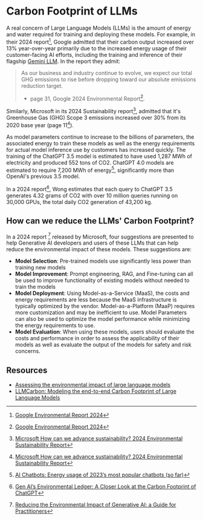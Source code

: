# Carbon Footprint of LLMs
A real concern of Large Language Models (LLMs) is the amount of energy and water 
required for training and deploying these models. For example, in their 2024 report[^GOOG_2024],
Google admitted that their carbon output increased over 13% year-over-year primarily due to the 
increased energy usage of their customer-facing AI efforts, including the training and inference
of their flagship [Gemini LLM](https://gemini.google.com/). In the report they admit:

> As our business and industry continue to evolve, we expect our total GHG emissions
> to rise before dropping toward our absolute emissions reduction target.
> - page 31, Google 2024 Environmental Report[^GOOG_2024].

Similarly, Microsoft in its 2024 Sustainability report[^MS_2024], admitted that it's Greenhouse Gas (GHG)
Scope 3 emissions increased over 30% from its 2020 base year (page 11[^MS_2024]). 

As model parameters continue to increase to the billions of parameters, the associated energy to train these
models as well as the energy requirements for actual model inference use by customers has increased quickly. 
The training of the ChatGPT 3.5 model is estimated to have used 1,287 MWh of electricity and produced 552 
tons of CO2. ChatGPT 4.0 models are estimated to require 7,200 MWh of energy[^AI_CHATBOTS_2023], 
significantly more than OpenAI's previous 3.5 model.

In a 2024 report[^PIKTO_2024], Wong estimates that each query to ChatGPT 3.5 generates 4.32 grams of CO2 with over 10 million
queries running on 30,000 GPUs, the total daily CO2 generation of 43,200 kg.

## How can we reduce the LLMs' Carbon Footprint?
In a 2024 report [^MS_REDUCE_GENAI] released by Microsoft, four suggestions are presented to help Generative AI developers 
and users of these LLMs that can help reduce the environmental impact of these models. These suggestions are:

- **Model Selection**: Pre-trained models use significantly less power than training new models
- **Model Improvement**: Prompt engineering, RAG, and Fine-tuning can all be used to improve functionality of existing models
  without needed to train the models
- **Model Deployment**: Using Model-as-a-Service (MaaS), the costs and energy requirements are less because the MaaS infrastructure
  is typically optimized by the vendor. Model-as-a-Platform (MaaP) requires more customization and may be inefficient to 
  use. Model Parameters can also be used to optimize the model performance while minimizing the energy requirements to use. 
- **Model Evaluation**: When using these models, users should evaluate the costs and performance in order to assess the applicability 
  of their models as well as evaluate the output of the models for safety and risk concerns.


## Resources
- [Assessing the environmental impact of large language models](https://www.techtarget.com/searchenterpriseai/tip/Assessing-the-environmental-impact-of-large-language-models)
- [LLMCarbon: Modeling the end-to-end Carbon Footprint of Large Language Models](https://arxiv.org/abs/2309.14393)


[^AI_CHATBOTS_2023]: [AI Chatbots: Energy usage of 2023’s most popular chatbots (so far)](https://www.trgdatacenters.com/resource/ai-chatbots-energy-usage-of-2023s-most-popular-chatbots-so-far/)
[^GOOG_2024]: [Google Environmental Report 2024](https://www.gstatic.com/gumdrop/sustainability/google-2024-environmental-report.pdf)
[^MS_2024]: [Microsoft How can we advance sustainability? 2024 Environmental Sustainability Report](https://query.prod.cms.rt.microsoft.com/cms/api/am/binary/RW1lMjE)
[^MS_REDUCE_GENAI]: [Reducing the Environmental Impact of Generative AI: a Guide for Practitioners](https://techcommunity.microsoft.com/t5/azure-architecture-blog/reducing-the-environmental-impact-of-generative-ai-a-guide-for/)
[^PIKTO_2024]: [Gen AI’s Environmental Ledger: A Closer Look at the Carbon Footprint of ChatGPT](https://piktochart.com/blog/carbon-footprint-of-chatgpt/)


